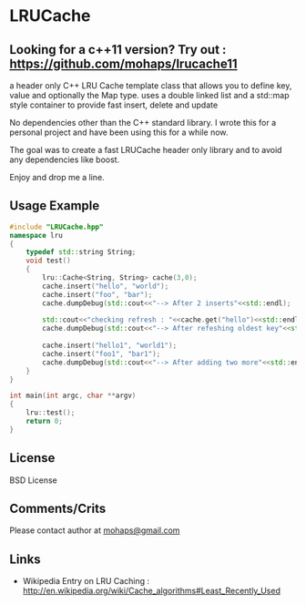 LRUCache
========

Looking for a c++11 version? Try out : https://github.com/mohaps/lrucache11
----------------------------------------------------------------------------

a header only C++ LRU Cache template class that allows you to define key, value and optionally the Map type. uses a double linked list and a std::map style container to provide fast insert, delete and update

No dependencies other than the C++ standard library. I wrote this for a personal project and have been using this for a while now.

The goal was to create a fast LRUCache header only library and to avoid any dependencies like boost.

Enjoy and drop me a line.


Usage Example
---------------
```cpp
#include "LRUCache.hpp"
namespace lru
{
	typedef std::string String;
	void test()
	{
		lru::Cache<String, String> cache(3,0);
		cache.insert("hello", "world");
		cache.insert("foo", "bar");
		cache.dumpDebug(std::cout<<"--> After 2 inserts"<<std::endl);
		
		std::cout<<"checking refresh : "<<cache.get("hello")<<std::endl;
		cache.dumpDebug(std::cout<<"--> After refeshing oldest key"<<std::endl);
		
		cache.insert("hello1", "world1");
		cache.insert("foo1", "bar1");
		cache.dumpDebug(std::cout<<"--> After adding two more"<<std::endl);
	}
}

int main(int argc, char **argv)
{
	lru::test();
	return 0;
}
```


License
-------

BSD License


Comments/Crits
---------------

Please contact author at mohaps@gmail.com

Links
--------
* Wikipedia Entry on LRU Caching : http://en.wikipedia.org/wiki/Cache_algorithms#Least_Recently_Used
